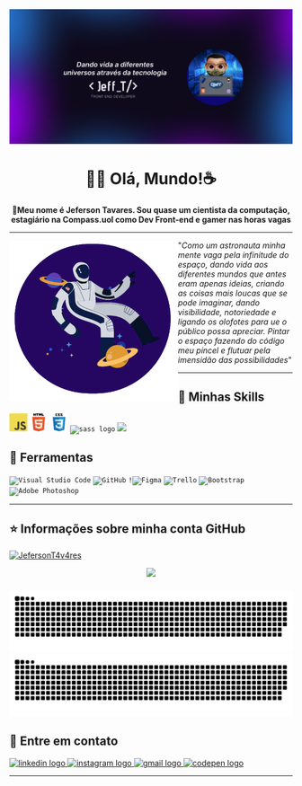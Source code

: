 <img src="./imgs/bg_space.png" min-width="900px" max-width="900px" width="900px">

<h1 align="center">👨‍💻 Olá, Mundo!☕</h1>
<p font-size="18px" align="center"> 🖖<strong>Meu nome é Jeferson Tavares. Sou quase um cientista da computação, estagiário na Compass.uol como Dev Front-end e gamer nas horas vagas</strong></p>

---

  <img src="./imgs/space-guy.png" min-width="300px" max-width="300px" width="300px" align="left">
  <p>"<em>Como um astronauta minha mente vaga pela infinitude do espaço, dando vida aos diferentes mundos que antes eram apenas ideias, criando as coisas mais loucas que se pode imaginar, dando visibilidade, notoriedade e ligando os olofotes para ue o público possa apreciar. Pintar o espaço fazendo do código meu pincel e flutuar pela imensidão das possibilidades</em>"</p>

---

## 🚀 Minhas Skills

<code><img height="32" src="https://raw.githubusercontent.com/github/explore/80688e429a7d4ef2fca1e82350fe8e3517d3494d/topics/javascript/javascript.png" alt="Javascript"/></code>
<code><img height="32" src="https://raw.githubusercontent.com/github/explore/80688e429a7d4ef2fca1e82350fe8e3517d3494d/topics/html/html.png" alt="HTML5"/></code>
<code><img height="32" src="https://raw.githubusercontent.com/github/explore/80688e429a7d4ef2fca1e82350fe8e3517d3494d/topics/css/css.png" alt="CSS"/></code>
<code><img src="https://cdn.jsdelivr.net/gh/devicons/devicon/icons/sass/sass-original.svg" height="40" width="52" alt="sass logo"  /></code>
<code><img src="https://img.icons8.com/color/48/000000/bootstrap.png" height="32"/></code>


## 💼 Ferramentas

<code>![Visual Studio Code](https://img.shields.io/badge/Visual%20Studio%20Code-0078d7.svg?style=for-the-badge&logo=visual-studio-code&logoColor=white)</code>
<code>![GitHub](https://img.shields.io/badge/github-%23121011.svg?style=for-the-badge&logo=github&logoColor=white)</code>
<code>!![Figma](https://img.shields.io/badge/figma-%23F24E1E.svg?style=for-the-badge&logo=figma&logoColor=white)</code>
<code>![Trello](https://img.shields.io/badge/Trello-%23121011.svg?style=for-the-badge&logo=Trello&logoColor=white)</code>
<code>![Bootstrap](https://img.shields.io/badge/bootstrap-%23563D7C.svg?style=for-the-badge&logo=bootstrap&logoColor=white)</code>
<code>![Adobe Photoshop](https://img.shields.io/badge/adobe%20photoshop-%2331A8FF.svg?style=for-the-badge&logo=adobe%20photoshop&logoColor=white)</code>

----

## ⭐ Informações sobre minha conta GitHub

  [![JefersonT4v4res](https://github-readme-stats.vercel.app/api?username=JefersonT4v4res&theme=tokyonight)](https://github.com/anuraghazra/github-readme-stats)


<div align="center">
  <img src="https://profile-counter.glitch.me/JefersonT4v4res/count.svg?"  />
</div>

###


![github contribution grid snake animation](https://raw.githubusercontent.com/platane/platane/output/github-contribution-grid-snake-dark.svg#gh-dark-mode-only)![github contribution grid snake animation](https://raw.githubusercontent.com/platane/platane/output/github-contribution-grid-snake.svg#gh-light-mode-only)



## 💬 Entre em contato

<div align="left">
  <a href="https://www.linkedin.com/in/jeferson-74vares/" target="_blank">
    <img src="https://raw.githubusercontent.com/maurodesouza/profile-readme-generator/master/src/assets/icons/social/linkedin/default.svg" width="52" height="40" alt="linkedin logo"  />
  </a>
  <a href="https://www.instagram.com/jeferson_tavares" target="_blank">
    <img src="https://raw.githubusercontent.com/maurodesouza/profile-readme-generator/master/src/assets/icons/social/instagram/default.svg" width="52" height="40" alt="instagram logo"  />
  </a>
  <a href="mailto:jeff.7avares@gmail.com" target="_blank">
    <img src="https://raw.githubusercontent.com/maurodesouza/profile-readme-generator/master/src/assets/icons/social/gmail/default.svg" width="52" height="40" alt="gmail logo"  />
  </a>
  <a href="https://codepen.io/jefersont4v4res" target="_blank">
    <img src="https://raw.githubusercontent.com/maurodesouza/profile-readme-generator/master/src/assets/icons/social/codepen/default.svg" width="52" height="40" alt="codepen logo"  />
  </a>
</div>

---

